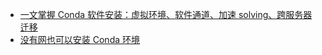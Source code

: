 * [一文掌握 Conda 软件安装：虚拟环境、软件通道、加速 solving、跨服务器迁移](https://mp.weixin.qq.com/s?__biz=MzI5MTcwNjA4NQ==&mid=2247496964&idx=1&sn=acffbed4e5638463e7659609a10675f5&chksm=ec0e308edb79b99801a92db87d92fdcb4fa544df5f6e2c1da20148b8ad10a1692b3122c88c39&mpshare=1&scene=1&srcid=0826x2OexESgUczBMBQgjZ20&sharer_sharetime=1598411820831&sharer_shareid=49bb68e4d4ad9f65af077f4e54025da0#rd)
* [没有网也可以安装 Conda 环境](https://mp.weixin.qq.com/s?__biz=MzI5MTcwNjA4NQ==&mid=2247510476&idx=2&sn=736b546deb22440e7ce08b1591aac56f&chksm=ec0e6c46db79e550fb5a26277f214cce55769428443c2b4649f303bc24bdd6f973e4c6aff92b&mpshare=1&scene=1&srcid=0207SkQnw5y6zT4Q1092Ixey&sharer_sharetime=1612709373536&sharer_shareid=49bb68e4d4ad9f65af077f4e54025da0&key=cf160bd9b3f0f5e6fc3e62f66e5507e4db7dd412ac4d630f7b12e349a01462c33f1501f9f3cc6a15714e8ccc010a69a96636eef3f8d3660ad4c1608809e511f2d81d8594e9ba28ebb19349d8e31c5361d0361120274548fc589ed509d6cc39a74dcf69da463c0d0757bf56d3dd2228f29092714bd6d662ce4e791c24d6f16014&ascene=1&uin=MjEyMzUzNDk2MQ%3D%3D&devicetype=Windows+7&version=62090529&lang=en&exportkey=AYGQ%2BxZNzGVX4%2BSENluExLI%3D&pass_ticket=z5nvjktVcXkquM4Rw0Hg2ePj%2BFscsEYHZcK8tWxrcrl6yQbgLdFs7ORsuYsWcKVq&wx_header=0)